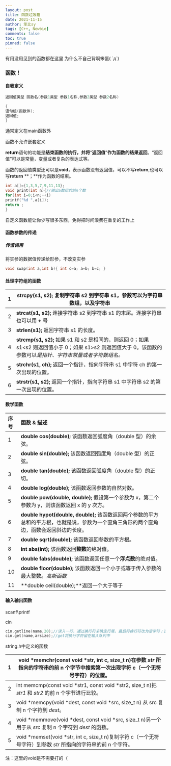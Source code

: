 ```yaml
---
layout: post
title: 函数垃圾箱
date: 2021-11-15
author: 笨比sy
tags: [C++, Newbie]
comments: false
toc: true
pinned: false
---
```

有用没用见到的函数都在这里
为什么不自己背啊笨蛋( `д´)

### 函数！

#### 自我定义

```c++
返回值类型 函数名(参数1类型 参数1名称,参数2类型 参数2名称) 

{ 
语句组(函数体); 
返回值; 
}
```

通常定义在main函数外

函数不允许嵌套定义

**return**语句的功能是**结束函数的执行，并将**“**返回值**”**作为函数的结果返回**。“返回值”可以是常量，变量或者复杂的表达式等。

函数的返回值类型还可以是**void**，表示函数没有返回值，可以不写**return**,也可以写**return** **；**作为函数的结束。

```c++
int a[]={1,3,5,7,9,11,13}; 
void print(int n){//输出a数组的前n个数 
for(int i=0;i<n;++i) 
printf("%d ",a[i]); 
return ; 
}
```

自定义函数能让你少写很多东西，免得把时间浪费在重复的工作上



#### 函数参数的传递

##### 传值调用

将实参的数据值传递给形参，不改变实参

```c++
void swap(int a,int b){ int c=a; a=b; b=c; }
```



#### 处理字符组的函数

| 1    | **strcpy(s1, s2);** 复制字符串 s2 到字符串 s1，参数可以为字符串数组，以及字符串 |
| ---- | ------------------------------------------------------------ |
| 2    | **strcat(s1, s2);** 连接字符串 s2 到字符串 s1 的末尾。连接字符串也可以用 **+** 号 |
| 3    | **strlen(s1);** 返回字符串 s1 的长度。                       |
| 4    | **strcmp(s1, s2);** 如果 s1 和 s2 是相同的，则返回 0；如果 s1<s2 则返回值小于 0；如果 s1>s2 则返回值大于 0。该函数的参数可以*是指针、字符串常量或者字符数组名。* |
| 5    | **strchr(s1, ch);** 返回一个指针，指向字符串 s1 中字符 ch 的第一次出现的位置。 |
| 6    | **strstr(s1, s2);** 返回一个指针，指向字符串 s1 中字符串 s2 的第一次出现的位置。 |



#### 数学函数

| 序号 | 函数 & 描述                                                  |
| :--- | :----------------------------------------------------------- |
| 1    | **double cos(double);** 该函数返回弧度角（double 型）的余弦。 |
| 2    | **double sin(double);** 该函数返回弧度角（double 型）的正弦。 |
| 3    | **double tan(double);** 该函数返回弧度角（double 型）的正切。 |
| 4    | **double log(double);** 该函数返回参数的自然对数。           |
| 5    | **double pow(double, double);** 假设第一个参数为 x，第二个参数为 y，则该函数返回 x 的 y 次方。 |
| 6    | **double hypot(double, double);** 该函数返回两个参数的平方总和的平方根，也就是说，参数为一个直角三角形的两个直角边，函数会返回斜边的长度。 |
| 7    | **double sqrt(double);** 该函数返回参数的平方根。            |
| 8    | **int abs(int);** 该函数返回**整数**的绝对值。               |
| 9    | **double fabs(double);** 该函数返回任意一个**浮点数**的绝对值。 |
| 10   | **double floor(double);** 该函数返回一个小于或等于传入参数的最大整数。*高斯函数* |
| 11   | **double ceil(double);**返回一个大于等于                     |

#### 输入输出函数

scanf\printf

cin

```c++
cin.getline(name,20);//读入一行，通过换行符来确定行尾，最后将换行符改为空字符；19表示你将最多读入19个字符，最后一个必为空字符
cin.get(name,arsize);//get将换行字符留在输入队列中
```



string.h中定义的函数

| 1    | void *memchr(const void *str, int c, size_t n)在参数 *str* 所指向的字符串的前 n 个字节中搜索第一次出现字符 c（一个无符号字符）的位置。 |
| ---- | ------------------------------------------------------------ |
| 2    | int memcmp(const void *str1, const void *str2, size_t n)把 *str1* 和 *str2* 的前 n 个字节进行比较。 |
| 3    | void *memcpy(void *dest, const void *src, size_t n) 从 src 复制 n 个字符到 *dest*。 |
| 4    | void *memmove(void *dest, const void *src, size_t n)另一个用于从 *src* 复制 n 个字符到 *dest* 的函数。 |
| 5    | void *memset(void *str, int c, size_t n)复制字符 c（一个无符号字符）到参数 *str* 所指向的字符串的前 n 个字符。 |

注：这里的void是不需要打的（

